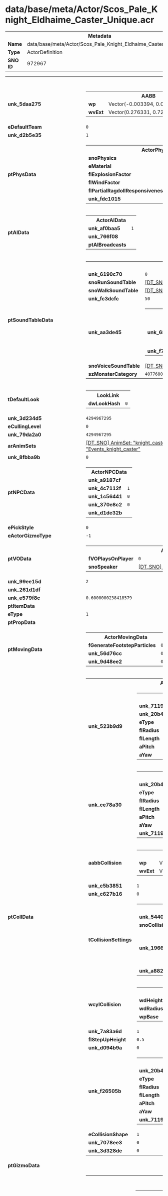 <h1>data/base/meta/Actor/Scos_Pale_Knight_Eldhaime_Caster_Unique.acr</h1><table><tr><th colspan="100%">Metadata</th></tr><tr><td><b>Name</b></td><td>data/base/meta/Actor/Scos_Pale_Knight_Eldhaime_Caster_Unique.acr</td></tr><tr><td><b>Type</b></td><td>ActorDefinition</td></tr><tr><td><b>SNO ID</b></td><td>972967</td></tr></table>

<table><tr><th colspan="100%">Fields</th></tr><tr><td><b>unk_5daa275</b></td><td><table><tr><th colspan="100%">AABB</th></tr><tr><td><b>wp</b></td><td>Vector(-0.003394, 0.000000, 0.966159)</td></tr><tr><td><b>wvExt</b></td><td>Vector(0.276331, 0.723231, 0.976597)</td></tr></table>

</td></tr><tr><td><b>eDefaultTeam</b></td><td><code>0</code></td></tr><tr><td><b>unk_d2b5e35</b></td><td><code>1</code></td></tr><tr><td><b>ptPhysData</b></td><td><table><tr><th colspan="100%">ActorPhysicsData</th></tr><tr><td><b>snoPhysics</b></td><td><a href="..\Physics\Ragdoll.phy">[DT_SNO] Physics: "Ragdoll"</a></td></tr><tr><td><b>eMaterial</b></td><td><code>0</code></td></tr><tr><td><b>flExplosionFactor</b></td><td><code>1</code></td></tr><tr><td><b>flWindFactor</b></td><td><code>1</code></td></tr><tr><td><b>flPartialRagdollResponsiveness</b></td><td><code>0.5</code></td></tr><tr><td><b>unk_fdc1015</b></td><td><code>0</code></td></tr></table>


</td></tr><tr><td><b>ptAIData</b></td><td><table><tr><th colspan="100%">ActorAIData</th></tr><tr><td><b>unk_af0baa5</b></td><td><code>1</code></td></tr><tr><td><b>unk_766f08</b></td><td></td></tr><tr><td><b>ptAIBroadcasts</b></td><td></td></tr></table>


</td></tr><tr><td><b>ptSoundTableData</b></td><td><table><tr><th colspan="100%">ActorSoundTableData</th></tr><tr><td><b>unk_6190c70</b></td><td><code>0</code></td></tr><tr><td><b>snoRunSoundTable</b></td><td><a href="..\SoundTable\FOOT_MON_Knight_Caster.sdt">[DT_SNO] SoundTable: "FOOT_MON_Knight_Caster"</a></td></tr><tr><td><b>snoWalkSoundTable</b></td><td><a href="..\SoundTable\FOOT_MON_Knight_Caster_Walk.sdt">[DT_SNO] SoundTable: "FOOT_MON_Knight_Caster_Walk"</a></td></tr><tr><td><b>unk_fc3dcfc</b></td><td><code>50</code></td></tr><tr><td><b>unk_aa3de45</b></td><td><table><tr><th colspan="100%">Type_5460701</th></tr><tr><td><b>unk_68dec9e</b></td><td><table><tr><th colspan="100%">Type_7bd3842a</th></tr><tr><td><b>szTag</b></td><td><code>4077680</code></td></tr></table>

</td></tr><tr><td><b>unk_f77a839</b></td><td><a href="..\SoundTable\FOLY_Mon_Knight_Caster.sdt">[DT_SNO] SoundTable: "FOLY_Mon_Knight_Caster"</a>
</td></tr></table>


</td></tr><tr><td><b>snoVoiceSoundTable</b></td><td><a href="..\SoundTable\VOX_Mon_Knight_Caster_Female.sdt">[DT_SNO] SoundTable: "VOX_Mon_Knight_Caster_Female"</a></td></tr><tr><td><b>szMonsterCategory</b></td><td><code>4077680</code></td></tr></table>


</td></tr><tr><td><b>tDefaultLook</b></td><td><table><tr><th colspan="100%">LookLink</th></tr><tr><td><b>dwLookHash</b></td><td><code>0</code></td></tr></table>

</td></tr><tr><td><b>unk_3d234d5</b></td><td><code>4294967295</code></td></tr><tr><td><b>eCullingLevel</b></td><td><code>0</code></td></tr><tr><td><b>unk_79da2a0</b></td><td><code>4294967295</code></td></tr><tr><td><b>arAnimSets</b></td><td><a href="..\AnimSet\knight_caster.ans">[DT_SNO] AnimSet: "knight_caster"</a>
<a href="..\AnimSet\knight_caster_death.ans">[DT_SNO] AnimSet: "knight_caster_death"</a>
<a href="..\AnimSet\Events_knight_caster.ans">[DT_SNO] AnimSet: "Events_knight_caster"</a>
</td></tr><tr><td><b>unk_8fbba9b</b></td><td><code>0</code></td></tr><tr><td><b>ptNPCData</b></td><td><table><tr><th colspan="100%">ActorNPCData</th></tr><tr><td><b>unk_a9187cf</b></td><td></td></tr><tr><td><b>unk_4c7112f</b></td><td><code>1</code></td></tr><tr><td><b>unk_1c56441</b></td><td><code>0</code></td></tr><tr><td><b>unk_370e8c2</b></td><td><code>0</code></td></tr><tr><td><b>unk_d1de32b</b></td><td></td></tr></table>


</td></tr><tr><td><b>ePickStyle</b></td><td><code>0</code></td></tr><tr><td><b>eActorGizmoType</b></td><td><code>-1</code></td></tr><tr><td><b>ptVOData</b></td><td><table><tr><th colspan="100%">ActorVOData</th></tr><tr><td><b>fVOPlaysOnPlayer</b></td><td><code>0</code></td></tr><tr><td><b>snoSpeaker</b></td><td><a href="..\Speaker\QST_Scos_PKnight_Commander.spk">[DT_SNO] Speaker: "QST_Scos_PKnight_Commander"</a></td></tr></table>


</td></tr><tr><td><b>unk_99ee15d</b></td><td><code>2</code></td></tr><tr><td><b>unk_261d1df</b></td><td></td></tr><tr><td><b>unk_e579f8c</b></td><td><code>0.6000000238418579</code></td></tr><tr><td><b>ptItemData</b></td><td></td></tr><tr><td><b>eType</b></td><td><code>1</code></td></tr><tr><td><b>ptPropData</b></td><td></td></tr><tr><td><b>ptMovingData</b></td><td><table><tr><th colspan="100%">ActorMovingData</th></tr><tr><td><b>fGenerateFootstepParticles</b></td><td><code>0</code></td></tr><tr><td><b>unk_56d76cc</b></td><td><code>0</code></td></tr><tr><td><b>unk_9d48ee2</b></td><td><code>0</code></td></tr></table>


</td></tr><tr><td><b>ptCollData</b></td><td><table><tr><th colspan="100%">ActorCollisionData</th></tr><tr><td><b>unk_523b9d9</b></td><td><table><tr><th colspan="100%">Type_17bd50db</th></tr><tr><td><b>unk_711980c</b></td><td>Vector(0.300000, 0.000000, 0.000000)</td></tr><tr><td><b>unk_20b45d7</b></td><td><code>4294967295</code></td></tr><tr><td><b>eType</b></td><td><code>1</code></td></tr><tr><td><b>flRadius</b></td><td><code>0.4000000059604645</code></td></tr><tr><td><b>flLength</b></td><td><code>1</code></td></tr><tr><td><b>aPitch</b></td><td><code>-1.5707963705062866</code></td></tr><tr><td><b>aYaw</b></td><td><code>0</code></td></tr></table>


</td></tr><tr><td><b>unk_ce78a30</b></td><td><table><tr><th colspan="100%">Type_17bd50db</th></tr><tr><td><b>unk_20b45d7</b></td><td><code>4294967295</code></td></tr><tr><td><b>eType</b></td><td><code>0</code></td></tr><tr><td><b>flRadius</b></td><td><code>0.009999999776482582</code></td></tr><tr><td><b>flLength</b></td><td><code>0</code></td></tr><tr><td><b>aPitch</b></td><td><code>0</code></td></tr><tr><td><b>aYaw</b></td><td><code>0</code></td></tr><tr><td><b>unk_711980c</b></td><td>Vector(0.000000, 0.000000, 0.000000)</td></tr></table>

</td></tr><tr><td><b>aabbCollision</b></td><td><table><tr><th colspan="100%">AABB</th></tr><tr><td><b>wp</b></td><td>Vector(0.000000, 0.000000, 0.000000)</td></tr><tr><td><b>wvExt</b></td><td>Vector(0.000000, 0.000000, 0.000000)</td></tr></table>

</td></tr><tr><td><b>unk_c5b3851</b></td><td><code>1</code></td></tr><tr><td><b>unk_c627b16</b></td><td><code>0</code></td></tr><tr><td><b>tCollisionSettings</b></td><td><table><tr><th colspan="100%">CollisionSettings</th></tr><tr><td><b>unk_54403ff</b></td><td><code>0</code></td></tr><tr><td><b>snoCollision</b></td><td><a href="..\CollisionSettings\NPC_Static.col">[DT_SNO] CollisionSettings: "NPC_Static"</a></td></tr><tr><td><b>unk_1966de6</b></td><td><table><tr><th colspan="100%">ActorCollisionFlags</th></tr><tr><td><b>uDynamicFlagsNoOverlap</b></td><td><code>8763</code></td></tr><tr><td><b>uDynamicMyFlags</b></td><td><code>1</code></td></tr></table>

</td></tr><tr><td><b>unk_a882afd</b></td><td><code>0</code></td></tr></table>

</td></tr><tr><td><b>wcylCollision</b></td><td><table><tr><th colspan="100%">AxialCylinder</th></tr><tr><td><b>wdHeight</b></td><td><code>1.7000000476837158</code></td></tr><tr><td><b>wdRadius</b></td><td><code>0.5</code></td></tr><tr><td><b>wpBase</b></td><td>Vector(0.000000, 0.000000, 0.000000)</td></tr></table>

</td></tr><tr><td><b>unk_7a83a6d</b></td><td><code>1</code></td></tr><tr><td><b>flStepUpHeight</b></td><td><code>0.5</code></td></tr><tr><td><b>unk_d094b9a</b></td><td><code>0</code></td></tr><tr><td><b>unk_f26505b</b></td><td><table><tr><th colspan="100%">Type_17bd50db</th></tr><tr><td><b>unk_20b45d7</b></td><td><code>4294967295</code></td></tr><tr><td><b>eType</b></td><td><code>0</code></td></tr><tr><td><b>flRadius</b></td><td><code>0.10000000149011612</code></td></tr><tr><td><b>flLength</b></td><td><code>0</code></td></tr><tr><td><b>aPitch</b></td><td><code>0</code></td></tr><tr><td><b>aYaw</b></td><td><code>0</code></td></tr><tr><td><b>unk_711980c</b></td><td>Vector(0.000000, 0.000000, 0.000000)</td></tr></table>

</td></tr><tr><td><b>eCollisionShape</b></td><td><code>1</code></td></tr><tr><td><b>unk_7078ee3</b></td><td><code>0</code></td></tr><tr><td><b>unk_3d328de</b></td><td><code>0</code></td></tr></table>


</td></tr><tr><td><b>ptGizmoData</b></td><td></td></tr><tr><td><b>tAnimTreeOverride</b></td><td><table><tr><th colspan="100%">AnimTreeOverride</th></tr><tr><td><b>ptNodeOverrides</b></td><td><table><tr><th colspan="100%">Type_41efa85c</th></tr><tr><td><b>unk_1803198</b></td><td><table><tr><th colspan="100%">Type_7dbfe3b</th></tr><tr><td><b>dwPad</b></td><td><code>0</code></td></tr><tr><td><b>nSyncGroupIndex</b></td><td><code>0</code></td></tr><tr><td><b>dwID</b></td><td><code>70</code></td></tr><tr><td><b>eAnimLayer</b></td><td><code>-1</code></td></tr><tr><td><b>unk_4241c63</b></td><td><code>21</code></td></tr><tr><td><b>unk_dd1cd6f</b></td><td><code>0</code></td></tr><tr><td><b>dwType</b></td><td><code>131857979</code></td></tr><tr><td><b>eNodeType</b></td><td><code>7</code></td></tr><tr><td><b>unk_5733828</b></td><td><table><tr><th colspan="100%">Type_61c5dd90</th></tr><tr><td><b>unk_af8195b</b></td><td><code>8</code></td></tr><tr><td><b>unk_af8195c</b></td><td><code>10</code></td></tr><tr><td><b>unk_af8195d</b></td><td><code>11</code></td></tr><tr><td><b>tTriangle</b></td><td><table><tr><th colspan="100%">Triangle2D</th></tr><tr><td><b>wp0</b></td><td>Vector(3.000000, 90.000000)</td></tr><tr><td><b>wp1</b></td><td>Vector(7.000000, 0.000000)</td></tr><tr><td><b>wp2</b></td><td>Vector(7.000000, 90.000000)</td></tr></table>

</td></tr></table>


<table><tr><th colspan="100%">Type_61c5dd90</th></tr><tr><td><b>unk_af8195c</b></td><td><code>9</code></td></tr><tr><td><b>unk_af8195d</b></td><td><code>10</code></td></tr><tr><td><b>tTriangle</b></td><td><table><tr><th colspan="100%">Triangle2D</th></tr><tr><td><b>wp0</b></td><td>Vector(3.000000, 0.000000)</td></tr><tr><td><b>wp1</b></td><td>Vector(7.000000, -90.000000)</td></tr><tr><td><b>wp2</b></td><td>Vector(7.000000, 0.000000)</td></tr></table>

</td></tr><tr><td><b>unk_af8195b</b></td><td><code>7</code></td></tr></table>


<table><tr><th colspan="100%">Type_61c5dd90</th></tr><tr><td><b>unk_af8195d</b></td><td><code>10</code></td></tr><tr><td><b>tTriangle</b></td><td><table><tr><th colspan="100%">Triangle2D</th></tr><tr><td><b>wp1</b></td><td>Vector(3.000000, 0.000000)</td></tr><tr><td><b>wp2</b></td><td>Vector(7.000000, 0.000000)</td></tr><tr><td><b>wp0</b></td><td>Vector(3.000000, 90.000000)</td></tr></table>

</td></tr><tr><td><b>unk_af8195b</b></td><td><code>8</code></td></tr><tr><td><b>unk_af8195c</b></td><td><code>7</code></td></tr></table>


<table><tr><th colspan="100%">Type_61c5dd90</th></tr><tr><td><b>unk_af8195b</b></td><td><code>7</code></td></tr><tr><td><b>unk_af8195c</b></td><td><code>6</code></td></tr><tr><td><b>unk_af8195d</b></td><td><code>9</code></td></tr><tr><td><b>tTriangle</b></td><td><table><tr><th colspan="100%">Triangle2D</th></tr><tr><td><b>wp0</b></td><td>Vector(3.000000, 0.000000)</td></tr><tr><td><b>wp1</b></td><td>Vector(3.000000, -90.000000)</td></tr><tr><td><b>wp2</b></td><td>Vector(7.000000, -90.000000)</td></tr></table>

</td></tr></table>


<table><tr><th colspan="100%">Type_61c5dd90</th></tr><tr><td><b>unk_af8195b</b></td><td><code>5</code></td></tr><tr><td><b>unk_af8195c</b></td><td><code>7</code></td></tr><tr><td><b>unk_af8195d</b></td><td><code>8</code></td></tr><tr><td><b>tTriangle</b></td><td><table><tr><th colspan="100%">Triangle2D</th></tr><tr><td><b>wp0</b></td><td>Vector(2.000000, 90.000000)</td></tr><tr><td><b>wp1</b></td><td>Vector(3.000000, 0.000000)</td></tr><tr><td><b>wp2</b></td><td>Vector(3.000000, 90.000000)</td></tr></table>

</td></tr></table>


<table><tr><th colspan="100%">Type_61c5dd90</th></tr><tr><td><b>unk_af8195b</b></td><td><code>4</code></td></tr><tr><td><b>unk_af8195c</b></td><td><code>6</code></td></tr><tr><td><b>unk_af8195d</b></td><td><code>7</code></td></tr><tr><td><b>tTriangle</b></td><td><table><tr><th colspan="100%">Triangle2D</th></tr><tr><td><b>wp0</b></td><td>Vector(2.000000, 0.000000)</td></tr><tr><td><b>wp1</b></td><td>Vector(3.000000, -90.000000)</td></tr><tr><td><b>wp2</b></td><td>Vector(3.000000, 0.000000)</td></tr></table>

</td></tr></table>


<table><tr><th colspan="100%">Type_61c5dd90</th></tr><tr><td><b>tTriangle</b></td><td><table><tr><th colspan="100%">Triangle2D</th></tr><tr><td><b>wp0</b></td><td>Vector(2.000000, 90.000000)</td></tr><tr><td><b>wp1</b></td><td>Vector(2.000000, 0.000000)</td></tr><tr><td><b>wp2</b></td><td>Vector(3.000000, 0.000000)</td></tr></table>

</td></tr><tr><td><b>unk_af8195b</b></td><td><code>5</code></td></tr><tr><td><b>unk_af8195c</b></td><td><code>4</code></td></tr><tr><td><b>unk_af8195d</b></td><td><code>7</code></td></tr></table>


<table><tr><th colspan="100%">Type_61c5dd90</th></tr><tr><td><b>tTriangle</b></td><td><table><tr><th colspan="100%">Triangle2D</th></tr><tr><td><b>wp2</b></td><td>Vector(3.000000, -90.000000)</td></tr><tr><td><b>wp0</b></td><td>Vector(2.000000, 0.000000)</td></tr><tr><td><b>wp1</b></td><td>Vector(2.000000, -90.000000)</td></tr></table>

</td></tr><tr><td><b>unk_af8195b</b></td><td><code>4</code></td></tr><tr><td><b>unk_af8195c</b></td><td><code>3</code></td></tr><tr><td><b>unk_af8195d</b></td><td><code>6</code></td></tr></table>


<table><tr><th colspan="100%">Type_61c5dd90</th></tr><tr><td><b>tTriangle</b></td><td><table><tr><th colspan="100%">Triangle2D</th></tr><tr><td><b>wp0</b></td><td>Vector(0.000000, 90.000000)</td></tr><tr><td><b>wp1</b></td><td>Vector(2.000000, 0.000000)</td></tr><tr><td><b>wp2</b></td><td>Vector(2.000000, 90.000000)</td></tr></table>

</td></tr><tr><td><b>unk_af8195b</b></td><td><code>2</code></td></tr><tr><td><b>unk_af8195c</b></td><td><code>4</code></td></tr><tr><td><b>unk_af8195d</b></td><td><code>5</code></td></tr></table>


<table><tr><th colspan="100%">Type_61c5dd90</th></tr><tr><td><b>unk_af8195c</b></td><td><code>3</code></td></tr><tr><td><b>unk_af8195d</b></td><td><code>4</code></td></tr><tr><td><b>tTriangle</b></td><td><table><tr><th colspan="100%">Triangle2D</th></tr><tr><td><b>wp0</b></td><td>Vector(0.000000, 0.000000)</td></tr><tr><td><b>wp1</b></td><td>Vector(2.000000, -90.000000)</td></tr><tr><td><b>wp2</b></td><td>Vector(2.000000, 0.000000)</td></tr></table>

</td></tr><tr><td><b>unk_af8195b</b></td><td><code>1</code></td></tr></table>


<table><tr><th colspan="100%">Type_61c5dd90</th></tr><tr><td><b>unk_af8195b</b></td><td><code>2</code></td></tr><tr><td><b>unk_af8195c</b></td><td><code>1</code></td></tr><tr><td><b>unk_af8195d</b></td><td><code>4</code></td></tr><tr><td><b>tTriangle</b></td><td><table><tr><th colspan="100%">Triangle2D</th></tr><tr><td><b>wp0</b></td><td>Vector(0.000000, 90.000000)</td></tr><tr><td><b>wp1</b></td><td>Vector(0.000000, 0.000000)</td></tr><tr><td><b>wp2</b></td><td>Vector(2.000000, 0.000000)</td></tr></table>

</td></tr></table>


<table><tr><th colspan="100%">Type_61c5dd90</th></tr><tr><td><b>unk_af8195c</b></td><td><code>0</code></td></tr><tr><td><b>unk_af8195d</b></td><td><code>3</code></td></tr><tr><td><b>tTriangle</b></td><td><table><tr><th colspan="100%">Triangle2D</th></tr><tr><td><b>wp2</b></td><td>Vector(2.000000, -90.000000)</td></tr><tr><td><b>wp0</b></td><td>Vector(0.000000, 0.000000)</td></tr><tr><td><b>wp1</b></td><td>Vector(0.000000, -90.000000)</td></tr></table>

</td></tr><tr><td><b>unk_af8195b</b></td><td><code>1</code></td></tr></table>


</td></tr><tr><td><b>unk_51e2dd</b></td><td>Vector(0.000000, -90.000000)</td></tr><tr><td><b>unk_e857c51</b></td><td><table><tr><th colspan="100%">BlendSettings</th></tr><tr><td><b>flBlendTime</b></td><td><code>0.30000001192092896</code></td></tr><tr><td><b>eBlendCurve</b></td><td><code>0</code></td></tr></table>

</td></tr><tr><td><b>ptChildren</b></td><td><table><tr><th colspan="100%">Type_b8e06bbf</th></tr><tr><td><b>tBlendCase</b></td><td><table><tr><th colspan="100%">AnimTreeBlendCase</th></tr><tr><td><b>flFloatLiteral</b></td><td><code>0</code></td></tr><tr><td><b>eParam</b></td><td><code>36</code></td></tr><tr><td><b>unk_7ca6aa6</b></td><td><code>0</code></td></tr></table>

</td></tr><tr><td><b>unk_23a523d</b></td><td><table><tr><th colspan="100%">AnimTreeBlendCase</th></tr><tr><td><b>eParam</b></td><td><code>36</code></td></tr><tr><td><b>unk_7ca6aa6</b></td><td><code>0</code></td></tr><tr><td><b>flFloatLiteral</b></td><td><code>-90</code></td></tr></table>

</td></tr><tr><td><b>tCondition</b></td><td><table><tr><th colspan="100%">ConditionWrapper</th></tr><tr><td><b>ptInlineCondition</b></td><td></td></tr></table>

</td></tr><tr><td><b>dwChildIndex</b></td><td><code>0</code></td></tr></table>


<table><tr><th colspan="100%">Type_b8e06bbf</th></tr><tr><td><b>tBlendCase</b></td><td><table><tr><th colspan="100%">AnimTreeBlendCase</th></tr><tr><td><b>eParam</b></td><td><code>36</code></td></tr><tr><td><b>unk_7ca6aa6</b></td><td><code>0</code></td></tr><tr><td><b>flFloatLiteral</b></td><td><code>0</code></td></tr></table>

</td></tr><tr><td><b>unk_23a523d</b></td><td><table><tr><th colspan="100%">AnimTreeBlendCase</th></tr><tr><td><b>eParam</b></td><td><code>36</code></td></tr><tr><td><b>unk_7ca6aa6</b></td><td><code>0</code></td></tr><tr><td><b>flFloatLiteral</b></td><td><code>0</code></td></tr></table>

</td></tr><tr><td><b>tCondition</b></td><td><table><tr><th colspan="100%">ConditionWrapper</th></tr><tr><td><b>ptInlineCondition</b></td><td></td></tr></table>

</td></tr><tr><td><b>dwChildIndex</b></td><td><code>0</code></td></tr></table>


<table><tr><th colspan="100%">Type_b8e06bbf</th></tr><tr><td><b>tBlendCase</b></td><td><table><tr><th colspan="100%">AnimTreeBlendCase</th></tr><tr><td><b>eParam</b></td><td><code>36</code></td></tr><tr><td><b>unk_7ca6aa6</b></td><td><code>0</code></td></tr><tr><td><b>flFloatLiteral</b></td><td><code>0</code></td></tr></table>

</td></tr><tr><td><b>unk_23a523d</b></td><td><table><tr><th colspan="100%">AnimTreeBlendCase</th></tr><tr><td><b>eParam</b></td><td><code>36</code></td></tr><tr><td><b>unk_7ca6aa6</b></td><td><code>0</code></td></tr><tr><td><b>flFloatLiteral</b></td><td><code>90</code></td></tr></table>

</td></tr><tr><td><b>tCondition</b></td><td><table><tr><th colspan="100%">ConditionWrapper</th></tr><tr><td><b>ptInlineCondition</b></td><td></td></tr></table>

</td></tr><tr><td><b>dwChildIndex</b></td><td><code>0</code></td></tr></table>


<table><tr><th colspan="100%">Type_b8e06bbf</th></tr><tr><td><b>tCondition</b></td><td><table><tr><th colspan="100%">ConditionWrapper</th></tr><tr><td><b>ptInlineCondition</b></td><td></td></tr></table>

</td></tr><tr><td><b>dwChildIndex</b></td><td><code>0</code></td></tr><tr><td><b>tBlendCase</b></td><td><table><tr><th colspan="100%">AnimTreeBlendCase</th></tr><tr><td><b>eParam</b></td><td><code>36</code></td></tr><tr><td><b>unk_7ca6aa6</b></td><td><code>0</code></td></tr><tr><td><b>flFloatLiteral</b></td><td><code>2</code></td></tr></table>

</td></tr><tr><td><b>unk_23a523d</b></td><td><table><tr><th colspan="100%">AnimTreeBlendCase</th></tr><tr><td><b>flFloatLiteral</b></td><td><code>-90</code></td></tr><tr><td><b>eParam</b></td><td><code>36</code></td></tr><tr><td><b>unk_7ca6aa6</b></td><td><code>0</code></td></tr></table>

</td></tr></table>


<table><tr><th colspan="100%">Type_b8e06bbf</th></tr><tr><td><b>tCondition</b></td><td><table><tr><th colspan="100%">ConditionWrapper</th></tr><tr><td><b>ptInlineCondition</b></td><td></td></tr></table>

</td></tr><tr><td><b>dwChildIndex</b></td><td><code>0</code></td></tr><tr><td><b>tBlendCase</b></td><td><table><tr><th colspan="100%">AnimTreeBlendCase</th></tr><tr><td><b>unk_7ca6aa6</b></td><td><code>0</code></td></tr><tr><td><b>flFloatLiteral</b></td><td><code>2</code></td></tr><tr><td><b>eParam</b></td><td><code>36</code></td></tr></table>

</td></tr><tr><td><b>unk_23a523d</b></td><td><table><tr><th colspan="100%">AnimTreeBlendCase</th></tr><tr><td><b>eParam</b></td><td><code>36</code></td></tr><tr><td><b>unk_7ca6aa6</b></td><td><code>0</code></td></tr><tr><td><b>flFloatLiteral</b></td><td><code>0</code></td></tr></table>

</td></tr></table>


<table><tr><th colspan="100%">Type_b8e06bbf</th></tr><tr><td><b>tCondition</b></td><td><table><tr><th colspan="100%">ConditionWrapper</th></tr><tr><td><b>ptInlineCondition</b></td><td></td></tr></table>

</td></tr><tr><td><b>dwChildIndex</b></td><td><code>0</code></td></tr><tr><td><b>tBlendCase</b></td><td><table><tr><th colspan="100%">AnimTreeBlendCase</th></tr><tr><td><b>eParam</b></td><td><code>36</code></td></tr><tr><td><b>unk_7ca6aa6</b></td><td><code>0</code></td></tr><tr><td><b>flFloatLiteral</b></td><td><code>2</code></td></tr></table>

</td></tr><tr><td><b>unk_23a523d</b></td><td><table><tr><th colspan="100%">AnimTreeBlendCase</th></tr><tr><td><b>eParam</b></td><td><code>36</code></td></tr><tr><td><b>unk_7ca6aa6</b></td><td><code>0</code></td></tr><tr><td><b>flFloatLiteral</b></td><td><code>90</code></td></tr></table>

</td></tr></table>


<table><tr><th colspan="100%">Type_b8e06bbf</th></tr><tr><td><b>tBlendCase</b></td><td><table><tr><th colspan="100%">AnimTreeBlendCase</th></tr><tr><td><b>eParam</b></td><td><code>36</code></td></tr><tr><td><b>unk_7ca6aa6</b></td><td><code>0</code></td></tr><tr><td><b>flFloatLiteral</b></td><td><code>3</code></td></tr></table>

</td></tr><tr><td><b>unk_23a523d</b></td><td><table><tr><th colspan="100%">AnimTreeBlendCase</th></tr><tr><td><b>flFloatLiteral</b></td><td><code>-90</code></td></tr><tr><td><b>eParam</b></td><td><code>36</code></td></tr><tr><td><b>unk_7ca6aa6</b></td><td><code>0</code></td></tr></table>

</td></tr><tr><td><b>tCondition</b></td><td><table><tr><th colspan="100%">ConditionWrapper</th></tr><tr><td><b>ptInlineCondition</b></td><td></td></tr></table>

</td></tr><tr><td><b>dwChildIndex</b></td><td><code>0</code></td></tr></table>


<table><tr><th colspan="100%">Type_b8e06bbf</th></tr><tr><td><b>tBlendCase</b></td><td><table><tr><th colspan="100%">AnimTreeBlendCase</th></tr><tr><td><b>eParam</b></td><td><code>36</code></td></tr><tr><td><b>unk_7ca6aa6</b></td><td><code>0</code></td></tr><tr><td><b>flFloatLiteral</b></td><td><code>3</code></td></tr></table>

</td></tr><tr><td><b>unk_23a523d</b></td><td><table><tr><th colspan="100%">AnimTreeBlendCase</th></tr><tr><td><b>eParam</b></td><td><code>36</code></td></tr><tr><td><b>unk_7ca6aa6</b></td><td><code>0</code></td></tr><tr><td><b>flFloatLiteral</b></td><td><code>0</code></td></tr></table>

</td></tr><tr><td><b>tCondition</b></td><td><table><tr><th colspan="100%">ConditionWrapper</th></tr><tr><td><b>ptInlineCondition</b></td><td></td></tr></table>

</td></tr><tr><td><b>dwChildIndex</b></td><td><code>0</code></td></tr></table>


<table><tr><th colspan="100%">Type_b8e06bbf</th></tr><tr><td><b>unk_23a523d</b></td><td><table><tr><th colspan="100%">AnimTreeBlendCase</th></tr><tr><td><b>unk_7ca6aa6</b></td><td><code>0</code></td></tr><tr><td><b>flFloatLiteral</b></td><td><code>90</code></td></tr><tr><td><b>eParam</b></td><td><code>36</code></td></tr></table>

</td></tr><tr><td><b>tCondition</b></td><td><table><tr><th colspan="100%">ConditionWrapper</th></tr><tr><td><b>ptInlineCondition</b></td><td></td></tr></table>

</td></tr><tr><td><b>dwChildIndex</b></td><td><code>0</code></td></tr><tr><td><b>tBlendCase</b></td><td><table><tr><th colspan="100%">AnimTreeBlendCase</th></tr><tr><td><b>eParam</b></td><td><code>36</code></td></tr><tr><td><b>unk_7ca6aa6</b></td><td><code>0</code></td></tr><tr><td><b>flFloatLiteral</b></td><td><code>3</code></td></tr></table>

</td></tr></table>


<table><tr><th colspan="100%">Type_b8e06bbf</th></tr><tr><td><b>dwChildIndex</b></td><td><code>0</code></td></tr><tr><td><b>tBlendCase</b></td><td><table><tr><th colspan="100%">AnimTreeBlendCase</th></tr><tr><td><b>eParam</b></td><td><code>36</code></td></tr><tr><td><b>unk_7ca6aa6</b></td><td><code>0</code></td></tr><tr><td><b>flFloatLiteral</b></td><td><code>7</code></td></tr></table>

</td></tr><tr><td><b>unk_23a523d</b></td><td><table><tr><th colspan="100%">AnimTreeBlendCase</th></tr><tr><td><b>eParam</b></td><td><code>36</code></td></tr><tr><td><b>unk_7ca6aa6</b></td><td><code>0</code></td></tr><tr><td><b>flFloatLiteral</b></td><td><code>-90</code></td></tr></table>

</td></tr><tr><td><b>tCondition</b></td><td><table><tr><th colspan="100%">ConditionWrapper</th></tr><tr><td><b>ptInlineCondition</b></td><td></td></tr></table>

</td></tr></table>


<table><tr><th colspan="100%">Type_b8e06bbf</th></tr><tr><td><b>tBlendCase</b></td><td><table><tr><th colspan="100%">AnimTreeBlendCase</th></tr><tr><td><b>eParam</b></td><td><code>36</code></td></tr><tr><td><b>unk_7ca6aa6</b></td><td><code>0</code></td></tr><tr><td><b>flFloatLiteral</b></td><td><code>7</code></td></tr></table>

</td></tr><tr><td><b>unk_23a523d</b></td><td><table><tr><th colspan="100%">AnimTreeBlendCase</th></tr><tr><td><b>eParam</b></td><td><code>36</code></td></tr><tr><td><b>unk_7ca6aa6</b></td><td><code>0</code></td></tr><tr><td><b>flFloatLiteral</b></td><td><code>0</code></td></tr></table>

</td></tr><tr><td><b>tCondition</b></td><td><table><tr><th colspan="100%">ConditionWrapper</th></tr><tr><td><b>ptInlineCondition</b></td><td></td></tr></table>

</td></tr><tr><td><b>dwChildIndex</b></td><td><code>0</code></td></tr></table>


<table><tr><th colspan="100%">Type_b8e06bbf</th></tr><tr><td><b>tBlendCase</b></td><td><table><tr><th colspan="100%">AnimTreeBlendCase</th></tr><tr><td><b>eParam</b></td><td><code>36</code></td></tr><tr><td><b>unk_7ca6aa6</b></td><td><code>0</code></td></tr><tr><td><b>flFloatLiteral</b></td><td><code>7</code></td></tr></table>

</td></tr><tr><td><b>unk_23a523d</b></td><td><table><tr><th colspan="100%">AnimTreeBlendCase</th></tr><tr><td><b>unk_7ca6aa6</b></td><td><code>0</code></td></tr><tr><td><b>flFloatLiteral</b></td><td><code>90</code></td></tr><tr><td><b>eParam</b></td><td><code>36</code></td></tr></table>

</td></tr><tr><td><b>tCondition</b></td><td><table><tr><th colspan="100%">ConditionWrapper</th></tr><tr><td><b>ptInlineCondition</b></td><td></td></tr></table>

</td></tr><tr><td><b>dwChildIndex</b></td><td><code>0</code></td></tr></table>


</td></tr><tr><td><b>eBlendParam</b></td><td><code>0</code></td></tr><tr><td><b>unk_fd3931f</b></td><td>Vector(7.000000, 90.000000)</td></tr><tr><td><b>unk_9a6f370</b></td><td><table><tr><th colspan="100%">BlendSettings</th></tr><tr><td><b>flBlendTime</b></td><td><code>0.20000000298023224</code></td></tr><tr><td><b>eBlendCurve</b></td><td><code>0</code></td></tr></table>

</td></tr><tr><td><b>unk_d6d7e1b</b></td><td><code>70</code></td></tr></table>

</td></tr></table>


<table><tr><th colspan="100%">Type_41efa85c</th></tr><tr><td><b>unk_1803198</b></td><td><table><tr><th colspan="100%">Type_7dbfe3b</th></tr><tr><td><b>unk_fd3931f</b></td><td>Vector(0.000000, 0.000000)</td></tr><tr><td><b>dwID</b></td><td><code>198</code></td></tr><tr><td><b>eNodeType</b></td><td><code>0</code></td></tr><tr><td><b>ptChildren</b></td><td><table><tr><th colspan="100%">Type_b8e06bbf</th></tr><tr><td><b>tBlendCase</b></td><td><table><tr><th colspan="100%">AnimTreeBlendCase</th></tr><tr><td><b>eParam</b></td><td><code>36</code></td></tr><tr><td><b>unk_7ca6aa6</b></td><td><code>0</code></td></tr><tr><td><b>flFloatLiteral</b></td><td><code>0</code></td></tr></table>

</td></tr><tr><td><b>unk_23a523d</b></td><td><table><tr><th colspan="100%">AnimTreeBlendCase</th></tr><tr><td><b>eParam</b></td><td><code>36</code></td></tr><tr><td><b>unk_7ca6aa6</b></td><td><code>0</code></td></tr><tr><td><b>flFloatLiteral</b></td><td><code>0</code></td></tr></table>

</td></tr><tr><td><b>tCondition</b></td><td><table><tr><th colspan="100%">ConditionWrapper</th></tr><tr><td><b>ptInlineCondition</b></td><td></td></tr></table>

</td></tr><tr><td><b>dwChildIndex</b></td><td><code>0</code></td></tr></table>


<table><tr><th colspan="100%">Type_b8e06bbf</th></tr><tr><td><b>dwChildIndex</b></td><td><code>0</code></td></tr><tr><td><b>tBlendCase</b></td><td><table><tr><th colspan="100%">AnimTreeBlendCase</th></tr><tr><td><b>eParam</b></td><td><code>36</code></td></tr><tr><td><b>unk_7ca6aa6</b></td><td><code>0</code></td></tr><tr><td><b>flFloatLiteral</b></td><td><code>2</code></td></tr></table>

</td></tr><tr><td><b>unk_23a523d</b></td><td><table><tr><th colspan="100%">AnimTreeBlendCase</th></tr><tr><td><b>eParam</b></td><td><code>36</code></td></tr><tr><td><b>unk_7ca6aa6</b></td><td><code>0</code></td></tr><tr><td><b>flFloatLiteral</b></td><td><code>0</code></td></tr></table>

</td></tr><tr><td><b>tCondition</b></td><td><table><tr><th colspan="100%">ConditionWrapper</th></tr><tr><td><b>ptInlineCondition</b></td><td></td></tr></table>

</td></tr></table>


<table><tr><th colspan="100%">Type_b8e06bbf</th></tr><tr><td><b>tBlendCase</b></td><td><table><tr><th colspan="100%">AnimTreeBlendCase</th></tr><tr><td><b>eParam</b></td><td><code>36</code></td></tr><tr><td><b>unk_7ca6aa6</b></td><td><code>0</code></td></tr><tr><td><b>flFloatLiteral</b></td><td><code>3</code></td></tr></table>

</td></tr><tr><td><b>unk_23a523d</b></td><td><table><tr><th colspan="100%">AnimTreeBlendCase</th></tr><tr><td><b>unk_7ca6aa6</b></td><td><code>0</code></td></tr><tr><td><b>flFloatLiteral</b></td><td><code>0</code></td></tr><tr><td><b>eParam</b></td><td><code>36</code></td></tr></table>

</td></tr><tr><td><b>tCondition</b></td><td><table><tr><th colspan="100%">ConditionWrapper</th></tr><tr><td><b>ptInlineCondition</b></td><td></td></tr></table>

</td></tr><tr><td><b>dwChildIndex</b></td><td><code>0</code></td></tr></table>


<table><tr><th colspan="100%">Type_b8e06bbf</th></tr><tr><td><b>tBlendCase</b></td><td><table><tr><th colspan="100%">AnimTreeBlendCase</th></tr><tr><td><b>eParam</b></td><td><code>36</code></td></tr><tr><td><b>unk_7ca6aa6</b></td><td><code>0</code></td></tr><tr><td><b>flFloatLiteral</b></td><td><code>7</code></td></tr></table>

</td></tr><tr><td><b>unk_23a523d</b></td><td><table><tr><th colspan="100%">AnimTreeBlendCase</th></tr><tr><td><b>eParam</b></td><td><code>36</code></td></tr><tr><td><b>unk_7ca6aa6</b></td><td><code>0</code></td></tr><tr><td><b>flFloatLiteral</b></td><td><code>0</code></td></tr></table>

</td></tr><tr><td><b>tCondition</b></td><td><table><tr><th colspan="100%">ConditionWrapper</th></tr><tr><td><b>ptInlineCondition</b></td><td></td></tr></table>

</td></tr><tr><td><b>dwChildIndex</b></td><td><code>0</code></td></tr></table>


</td></tr><tr><td><b>eBlendParam</b></td><td><code>1</code></td></tr><tr><td><b>unk_5733828</b></td><td></td></tr><tr><td><b>unk_9a6f370</b></td><td><table><tr><th colspan="100%">BlendSettings</th></tr><tr><td><b>eBlendCurve</b></td><td><code>0</code></td></tr><tr><td><b>flBlendTime</b></td><td><code>0.30000001192092896</code></td></tr></table>

</td></tr><tr><td><b>unk_d6d7e1b</b></td><td><code>198</code></td></tr><tr><td><b>dwPad</b></td><td><code>0</code></td></tr><tr><td><b>unk_4241c63</b></td><td><code>36</code></td></tr><tr><td><b>unk_e857c51</b></td><td><table><tr><th colspan="100%">BlendSettings</th></tr><tr><td><b>flBlendTime</b></td><td><code>0.30000001192092896</code></td></tr><tr><td><b>eBlendCurve</b></td><td><code>0</code></td></tr></table>

</td></tr><tr><td><b>nSyncGroupIndex</b></td><td><code>-1</code></td></tr><tr><td><b>eAnimLayer</b></td><td><code>-1</code></td></tr><tr><td><b>unk_51e2dd</b></td><td>Vector(0.000000, 0.000000)</td></tr><tr><td><b>unk_dd1cd6f</b></td><td><code>0</code></td></tr><tr><td><b>dwType</b></td><td><code>131857979</code></td></tr></table>

</td></tr></table>


<table><tr><th colspan="100%">Type_41efa85c</th></tr><tr><td><b>unk_1803198</b></td><td><table><tr><th colspan="100%">Type_7dbfe3b</th></tr><tr><td><b>unk_e857c51</b></td><td><table><tr><th colspan="100%">BlendSettings</th></tr><tr><td><b>flBlendTime</b></td><td><code>0.30000001192092896</code></td></tr><tr><td><b>eBlendCurve</b></td><td><code>0</code></td></tr></table>

</td></tr><tr><td><b>unk_d6d7e1b</b></td><td><code>0</code></td></tr><tr><td><b>unk_5733828</b></td><td></td></tr><tr><td><b>unk_51e2dd</b></td><td>Vector(0.000000, 0.000000)</td></tr><tr><td><b>unk_fd3931f</b></td><td>Vector(0.000000, 0.000000)</td></tr><tr><td><b>ptChildren</b></td><td><table><tr><th colspan="100%">Type_b8e06bbf</th></tr><tr><td><b>unk_23a523d</b></td><td><table><tr><th colspan="100%">AnimTreeBlendCase</th></tr><tr><td><b>flFloatLiteral</b></td><td><code>0</code></td></tr><tr><td><b>eParam</b></td><td><code>36</code></td></tr><tr><td><b>unk_7ca6aa6</b></td><td><code>0</code></td></tr></table>

</td></tr><tr><td><b>tCondition</b></td><td><table><tr><th colspan="100%">ConditionWrapper</th></tr><tr><td><b>ptInlineCondition</b></td><td></td></tr></table>

</td></tr><tr><td><b>dwChildIndex</b></td><td><code>2147483650</code></td></tr><tr><td><b>tBlendCase</b></td><td><table><tr><th colspan="100%">AnimTreeBlendCase</th></tr><tr><td><b>eParam</b></td><td><code>36</code></td></tr><tr><td><b>unk_7ca6aa6</b></td><td><code>1</code></td></tr><tr><td><b>flFloatLiteral</b></td><td><code>0</code></td></tr></table>

</td></tr></table>


<table><tr><th colspan="100%">Type_b8e06bbf</th></tr><tr><td><b>tBlendCase</b></td><td><table><tr><th colspan="100%">AnimTreeBlendCase</th></tr><tr><td><b>flFloatLiteral</b></td><td><code>0</code></td></tr><tr><td><b>eParam</b></td><td><code>36</code></td></tr><tr><td><b>unk_7ca6aa6</b></td><td><code>0</code></td></tr></table>

</td></tr><tr><td><b>unk_23a523d</b></td><td><table><tr><th colspan="100%">AnimTreeBlendCase</th></tr><tr><td><b>eParam</b></td><td><code>36</code></td></tr><tr><td><b>unk_7ca6aa6</b></td><td><code>0</code></td></tr><tr><td><b>flFloatLiteral</b></td><td><code>0</code></td></tr></table>

</td></tr><tr><td><b>tCondition</b></td><td><table><tr><th colspan="100%">ConditionWrapper</th></tr><tr><td><b>ptInlineCondition</b></td><td></td></tr></table>

</td></tr><tr><td><b>dwChildIndex</b></td><td><code>0</code></td></tr></table>


</td></tr><tr><td><b>eBlendParam</b></td><td><code>5</code></td></tr><tr><td><b>unk_dd1cd6f</b></td><td><code>0</code></td></tr><tr><td><b>dwPad</b></td><td><code>0</code></td></tr><tr><td><b>eAnimLayer</b></td><td><code>-1</code></td></tr><tr><td><b>eNodeType</b></td><td><code>2</code></td></tr><tr><td><b>unk_4241c63</b></td><td><code>36</code></td></tr><tr><td><b>unk_9a6f370</b></td><td><table><tr><th colspan="100%">BlendSettings</th></tr><tr><td><b>flBlendTime</b></td><td><code>0.30000001192092896</code></td></tr><tr><td><b>eBlendCurve</b></td><td><code>0</code></td></tr></table>

</td></tr><tr><td><b>nSyncGroupIndex</b></td><td><code>-1</code></td></tr><tr><td><b>dwType</b></td><td><code>131857979</code></td></tr><tr><td><b>dwID</b></td><td><code>0</code></td></tr></table>

</td></tr></table>


</td></tr></table>

</td></tr><tr><td><b>flAttachmentScaleFactor</b></td><td><code>1</code></td></tr><tr><td><b>unk_3598432</b></td><td><code>2</code></td></tr><tr><td><b>unk_9ae2069</b></td><td><table><tr><th colspan="100%">Fields</th></tr><tr><td><b>rangeValue1</b></td><td><code>0.8999999761581421</code></td></tr><tr><td><b>rangeValue2</b></td><td><code>0</code></td></tr></table>

</td></tr><tr><td><b>aabbBounds</b></td><td><table><tr><th colspan="100%">AABB</th></tr><tr><td><b>wp</b></td><td>Vector(0.000000, 0.000000, 0.000000)</td></tr><tr><td><b>wvExt</b></td><td>Vector(0.500000, 0.500000, 0.850000)</td></tr></table>

</td></tr><tr><td><b>wsBounds</b></td><td><table><tr><th colspan="100%">Sphere</th></tr><tr><td><b>wpCenter</b></td><td>Vector(-0.003394, 0.000000, 0.966159)</td></tr><tr><td><b>wdRadius</b></td><td><code>1.6786236763000488</code></td></tr></table>

</td></tr><tr><td><b>ptUIData</b></td><td><table><tr><th colspan="100%">ActorUIData</th></tr><tr><td><b>unk_29a7d8d</b></td><td><code>0</code></td></tr><tr><td><b>unk_cae4486</b></td><td><code>1</code></td></tr><tr><td><b>unk_98a6ae1</b></td><td><code>1</code></td></tr><tr><td><b>unk_6aad51d</b></td><td><code>0</code></td></tr><tr><td><b>unk_c5e14e0</b></td><td><code>0</code></td></tr><tr><td><b>hMinimapIcon</b></td><td><code>0</code></td></tr><tr><td><b>unk_fab46e5</b></td><td><code>0</code></td></tr><tr><td><b>unk_cf8f262</b></td><td><code>0</code></td></tr><tr><td><b>unk_c6ec070</b></td><td><table><tr><th colspan="100%">ConditionWrapper</th></tr><tr><td><b>ptInlineCondition</b></td><td></td></tr></table>

</td></tr><tr><td><b>unk_f51d2b3</b></td><td><code>0</code></td></tr><tr><td><b>unk_c26b08b</b></td><td><code>0</code></td></tr></table>


</td></tr><tr><td><b>unk_2607092</b></td><td><code>0</code></td></tr><tr><td><b>arCustomizationAppearances</b></td><td></td></tr><tr><td><b>aAbsoluteOrientation</b></td><td><code>0</code></td></tr><tr><td><b>ptMonsterData</b></td><td><table><tr><th colspan="100%">ActorMonsterData</th></tr><tr><td><b>bKillSummonsOnDeath</b></td><td><code>0</code></td></tr><tr><td><b>unk_67e18ba</b></td><td><code>0</code></td></tr><tr><td><b>unk_91ce34f</b></td><td><code>0</code></td></tr><tr><td><b>szArchetype</b></td><td><code>3993700770</code></td></tr><tr><td><b>unk_c8306c</b></td><td><table><tr><th colspan="100%">Type_2d9968c0</th></tr><tr><td><b>unk_828ec72</b></td><td><code>0</code></td></tr></table>


<table><tr><th colspan="100%">Type_2d9968c0</th></tr><tr><td><b>unk_828ec72</b></td><td><code>10</code></td></tr></table>


<table><tr><th colspan="100%">Type_2d9968c0</th></tr><tr><td><b>unk_828ec72</b></td><td><code>20</code></td></tr></table>


<table><tr><th colspan="100%">Type_2d9968c0</th></tr><tr><td><b>unk_828ec72</b></td><td><code>30</code></td></tr></table>


</td></tr><tr><td><b>unk_1627b04</b></td><td><code>5</code></td></tr><tr><td><b>unk_e7a2637</b></td><td><code>7</code></td></tr><tr><td><b>snoStaggerSettings</b></td><td><a href="..\Stagger\Boss_Default.stg">[DT_SNO] Stagger: "Boss_Default"</a></td></tr><tr><td><b>tNPCServiceData</b></td><td><table><tr><th colspan="100%">NPCServiceData</th></tr><tr><td><b>unk_6a0f71a</b></td><td><code>-1</code></td></tr><tr><td><b>unk_d8a298f</b></td><td><code>0</code></td></tr><tr><td><b>eCrafterType</b></td><td><code>-1</code></td></tr><tr><td><b>eCurrencyType</b></td><td><code>0</code></td></tr><tr><td><b>unk_e28f315</b></td><td><code>1</code></td></tr><tr><td><b>unk_f41fecc</b></td><td><code>0</code></td></tr><tr><td><b>eServiceType</b></td><td><code>-1</code></td></tr><tr><td><b>eVendorType</b></td><td><code>-1</code></td></tr></table>

</td></tr><tr><td><b>nGoldGranted</b></td><td><code>0</code></td></tr><tr><td><b>snoSummonActor</b></td><td></td></tr><tr><td><b>arSummonActors</b></td><td><table><tr><th colspan="100%">SummonActorEntry</th></tr><tr><td><b>snoSummonActor</b></td><td><a href="knight_melee_cold.acr">[DT_SNO] Actor: "knight_melee_cold"</a></td></tr><tr><td><b>unk_c47e1e0</b></td><td><table><tr><th colspan="100%">Fields</th></tr><tr><td><b>rangeValue1</b></td><td><code>1</code></td></tr><tr><td><b>rangeValue2</b></td><td><code>0</code></td></tr></table>

</td></tr><tr><td><b>unk_100c8cd</b></td><td><code>4</code></td></tr><tr><td><b>dwWeight</b></td><td><code>100</code></td></tr></table>


<table><tr><th colspan="100%">SummonActorEntry</th></tr><tr><td><b>dwWeight</b></td><td><code>100</code></td></tr><tr><td><b>snoSummonActor</b></td><td><a href="knight_monk_cold.acr">[DT_SNO] Actor: "knight_monk_cold"</a></td></tr><tr><td><b>unk_c47e1e0</b></td><td><table><tr><th colspan="100%">Fields</th></tr><tr><td><b>rangeValue1</b></td><td><code>1</code></td></tr><tr><td><b>rangeValue2</b></td><td><code>0</code></td></tr></table>

</td></tr><tr><td><b>unk_100c8cd</b></td><td><code>5</code></td></tr></table>


<table><tr><th colspan="100%">SummonActorEntry</th></tr><tr><td><b>dwWeight</b></td><td><code>100</code></td></tr><tr><td><b>snoSummonActor</b></td><td><a href="knight_caster_cold.acr">[DT_SNO] Actor: "knight_caster_cold"</a></td></tr><tr><td><b>unk_c47e1e0</b></td><td><table><tr><th colspan="100%">Fields</th></tr><tr><td><b>rangeValue1</b></td><td><code>1</code></td></tr><tr><td><b>rangeValue2</b></td><td><code>0</code></td></tr></table>

</td></tr><tr><td><b>unk_100c8cd</b></td><td><code>4</code></td></tr></table>


</td></tr><tr><td><b>unk_7859c5b</b></td><td><code>0</code></td></tr><tr><td><b>snoTreasureClass</b></td><td><a href="#UKNOWN">[DT_SNO] TreasureClass: %!q(<nil>)</a></td></tr><tr><td><b>unk_e4c90d3</b></td><td><code>0</code></td></tr><tr><td><b>unk_be45ce0</b></td><td><code>4.75</code></td></tr><tr><td><b>unk_db6a7c7</b></td><td><code>1.3300000429153442</code></td></tr><tr><td><b>unk_7c902e4</b></td><td><code>0</code></td></tr><tr><td><b>nSummonMaxTotal</b></td><td><code>100</code></td></tr><tr><td><b>unk_87dbd3a</b></td><td><code>-1</code></td></tr><tr><td><b>unk_bc58cee</b></td><td><code>0</code></td></tr><tr><td><b>unk_12ecd6a</b></td><td><code>0</code></td></tr><tr><td><b>snoBossObserver</b></td><td><a href="..\Observer\observer_world_boss.obs">[DT_SNO] Observer: "observer_world_boss"</a></td></tr><tr><td><b>unk_f68cd00</b></td><td><code>5</code></td></tr><tr><td><b>unk_ac5481c</b></td><td><code>0</code></td></tr><tr><td><b>unk_6b4a81d</b></td><td><code>0</code></td></tr><tr><td><b>unk_fe8fc24</b></td><td><a href="#UKNOWN">[DT_SNO] TreasureClass: %!q(<nil>)</a></td></tr><tr><td><b>flSummonLifetime</b></td><td><code>0</code></td></tr><tr><td><b>unk_16266ca</b></td><td><code>0.5</code></td></tr><tr><td><b>snoMonsterFamily</b></td><td><a href="..\MonsterFamily\knight.mfm">[DT_SNO] MonsterFamily: "knight"</a></td></tr><tr><td><b>snoAffixes</b></td><td></td></tr><tr><td><b>unk_401e0d6</b></td><td><code>0.25</code></td></tr><tr><td><b>unk_5428a5e</b></td><td><code>5</code></td></tr><tr><td><b>unk_3b9132c</b></td><td><code>40</code></td></tr><tr><td><b>unk_e08f0df</b></td><td><code>3</code></td></tr><tr><td><b>unk_765a638</b></td><td><code>2.5</code></td></tr><tr><td><b>eHirelingClass</b></td><td><code>-1</code></td></tr><tr><td><b>arAIBehaviors</b></td><td><a href="#UKNOWN">[DT_SNO] AiBehavior: %!q(<nil>)</a>
</td></tr><tr><td><b>unk_f68cc02</b></td><td><code>15</code></td></tr><tr><td><b>szInternalName</b></td><td><code></code></td></tr><tr><td><b>unk_7a3dc4a</b></td><td><code>0</code></td></tr><tr><td><b>snoStaggerPower</b></td><td><a href="..\Power\Generic_Stagger_Intro.pow">[DT_SNO] Power: "Generic_Stagger_Intro"</a></td></tr><tr><td><b>unk_d5178b2</b></td><td><code>3</code></td></tr><tr><td><b>fIsNPC</b></td><td><code>1</code></td></tr><tr><td><b>unk_6bce993</b></td><td></td></tr><tr><td><b>unk_401dfd8</b></td><td><code>0.25</code></td></tr><tr><td><b>eBaseElement</b></td><td><code>-1</code></td></tr><tr><td><b>unk_50569ba</b></td><td><code>0</code></td></tr><tr><td><b>eGender</b></td><td><code>1</code></td></tr><tr><td><b>nSummonMaxConcurrent</b></td><td><code>9</code></td></tr><tr><td><b>snoDisallowedAffixes</b></td><td></td></tr><tr><td><b>bIsWorldBoss</b></td><td><code>0</code></td></tr><tr><td><b>unk_e7ee8f1</b></td><td><code>3</code></td></tr><tr><td><b>unk_c0cc954</b></td><td><code>45</code></td></tr><tr><td><b>tLevelScaling</b></td><td><table><tr><th colspan="100%">LevelScalingData</th></tr><tr><td><b>nLevelScalingMax</b></td><td><code>0</code></td></tr><tr><td><b>nLevelScalingMin</b></td><td><code>0</code></td></tr><tr><td><b>unk_c2f6938</b></td><td><code>0</code></td></tr><tr><td><b>unk_49895f1</b></td><td><code>0</code></td></tr></table>

</td></tr><tr><td><b>unk_d3dddc4</b></td><td><code>1</code></td></tr><tr><td><b>unk_7fdab9c</b></td><td><code>10</code></td></tr><tr><td><b>eAITargetStyleNormal</b></td><td><code>0</code></td></tr></table>


</td></tr><tr><td><b>ptEffectData</b></td><td></td></tr><tr><td><b>ptMsgTriggeredEvents</b></td><td><table><tr><th colspan="100%">MsgTriggeredEvent</th></tr><tr><td><b>ptTriggerEvent</b></td><td><table><tr><th colspan="100%">TriggerEventAddObject</th></tr><tr><td><b>unk_48fd494</b></td><td><code>0</code></td></tr><tr><td><b>unk_33e4eec</b></td><td><code>0</code></td></tr><tr><td><b>unk_36bc3de</b></td><td><code>5</code></td></tr><tr><td><b>unk_245c537</b></td><td><table><tr><th colspan="100%">Type_f74028c3</th></tr><tr><td><b>ptComponents</b></td><td><table><tr><th colspan="100%">ValidComponent</th></tr><tr><td><b>tComponent</b></td><td><code>0</code></td></tr></table>


<table><tr><th colspan="100%">ValidComponent</th></tr><tr><td><b>tComponent</b></td><td><code>0</code></td></tr></table>


<table><tr><th colspan="100%">ValidComponent</th></tr><tr><td><b>tComponent</b></td><td><code>0</code></td></tr></table>


<table><tr><th colspan="100%">ValidComponent</th></tr><tr><td><b>tComponent</b></td><td><code>0</code></td></tr></table>


</td></tr><tr><td><b>unk_a253b80</b></td><td><table><tr><th colspan="100%">Type_9bdeeb8c</th></tr><tr><td><b>arEquipmentDyes</b></td><td></td></tr><tr><td><b>nHairColor</b></td><td><code>0</code></td></tr><tr><td><b>nSkinColor</b></td><td><code>0</code></td></tr></table>

</td></tr></table>

</td></tr><tr><td><b>fKeepOriginal</b></td><td><code>0</code></td></tr><tr><td><b>unk_cb43646</b></td><td><code>0</code></td></tr><tr><td><b>unk_6cba752</b></td><td><code>0</code></td></tr><tr><td><b>vecScalar</b></td><td>Vector(1.000000, 1.000000)</td></tr><tr><td><b>unk_85269a4</b></td><td><code>1</code></td></tr><tr><td><b>tLookLink</b></td><td><table><tr><th colspan="100%">LookLink</th></tr><tr><td><b>dwLookHash</b></td><td><code>0</code></td></tr></table>

</td></tr><tr><td><b>unk_9967c81</b></td><td></td></tr><tr><td><b>dwSegmentsStep</b></td><td><code>0</code></td></tr><tr><td><b>unk_315ce85</b></td><td><table><tr><th colspan="100%">HardpointLink</th></tr><tr><td><b>tInfo</b></td><td><table><tr><th colspan="100%">HardpointInfo</th></tr><tr><td><b>dwHash</b></td><td><code>0</code></td></tr><tr><td><b>dwHashFlag</b></td><td><code>0</code></td></tr></table>

</td></tr></table>

</td></tr><tr><td><b>unk_c7fa18a</b></td><td><table><tr><th colspan="100%">Fields</th></tr><tr><td><b>rangeValue1</b></td><td><code>0</code></td></tr><tr><td><b>rangeValue2</b></td><td><code>0</code></td></tr></table>

</td></tr><tr><td><b>dwTriggerFlags</b></td><td><code>4194304</code></td></tr><tr><td><b>unk_a936bd9</b></td><td><code>0</code></td></tr><tr><td><b>ptLightInstanceData</b></td><td></td></tr><tr><td><b>dwSeed</b></td><td><code>0</code></td></tr><tr><td><b>fBillboard</b></td><td><code>0</code></td></tr><tr><td><b>tConditions</b></td><td><table><tr><th colspan="100%">TriggerConditions</th></tr><tr><td><b>ePlayerCountCondition</b></td><td><code>0</code></td></tr><tr><td><b>dwPad</b></td><td><code>0</code></td></tr><tr><td><b>bMute</b></td><td><code>0</code></td></tr><tr><td><b>unk_1db3ba0</b></td><td><code>0</code></td></tr><tr><td><b>unk_1dcbf67</b></td><td><table><tr><th colspan="100%">Fields</th></tr><tr><td><b>rangeValue1</b></td><td><code>0</code></td></tr><tr><td><b>rangeValue2</b></td><td><code>0</code></td></tr></table>

</td></tr><tr><td><b>eMaterial</b></td><td><code>0</code></td></tr><tr><td><b>dwConditionFlags</b></td><td><code>14</code></td></tr><tr><td><b>flChance</b></td><td><code>1</code></td></tr><tr><td><b>tDelay</b></td><td><code>0</code></td></tr><tr><td><b>unk_f0d960e</b></td><td><table><tr><th colspan="100%">Fields</th></tr><tr><td><b>rangeValue1</b></td><td><code>0</code></td></tr><tr><td><b>rangeValue2</b></td><td><code>0</code></td></tr></table>

</td></tr><tr><td><b>unk_b51df67</b></td><td><code>0</code></td></tr></table>

</td></tr><tr><td><b>tHardpointLinks</b></td><td><table><tr><th colspan="100%">HardpointLink</th></tr><tr><td><b>tInfo</b></td><td><table><tr><th colspan="100%">HardpointInfo</th></tr><tr><td><b>dwHash</b></td><td><code>3636304447</code></td></tr><tr><td><b>dwHashFlag</b></td><td><code>0</code></td></tr></table>

</td></tr></table>


<table><tr><th colspan="100%">HardpointLink</th></tr><tr><td><b>tInfo</b></td><td><table><tr><th colspan="100%">HardpointInfo</th></tr><tr><td><b>dwHash</b></td><td><code>0</code></td></tr><tr><td><b>dwHashFlag</b></td><td><code>0</code></td></tr></table>

</td></tr></table>


</td></tr><tr><td><b>unk_1426000</b></td><td><code>0</code></td></tr><tr><td><b>idRActorAttachment</b></td><td><code>0</code></td></tr><tr><td><b>nPermIndex</b></td><td><code>0</code></td></tr><tr><td><b>dwActorID</b></td><td><code>0</code></td></tr><tr><td><b>unk_e7c25e0</b></td><td><code>1</code></td></tr><tr><td><b>fEnableMovement</b></td><td><code>0</code></td></tr><tr><td><b>tCleanup</b></td><td><table><tr><th colspan="100%">TriggerCleanup</th></tr><tr><td><b>unk_c5ce3af</b></td><td><code>0</code></td></tr><tr><td><b>unk_80dc73</b></td><td><code>0</code></td></tr><tr><td><b>unk_f216739</b></td><td><code>0</code></td></tr><tr><td><b>unk_8047af2</b></td><td><code>0</code></td></tr><tr><td><b>unk_4690732</b></td><td><code>0</code></td></tr><tr><td><b>unk_2041ce1</b></td><td><code>1</code></td></tr></table>

</td></tr><tr><td><b>unk_e0d3870</b></td><td><code>0</code></td></tr><tr><td><b>dwType</b></td><td><code>568526390</code></td></tr><tr><td><b>unk_e560b0b</b></td><td><code>4294967295</code></td></tr><tr><td><b>unk_62ab747</b></td><td><code>1</code></td></tr><tr><td><b>unk_5490979</b></td><td><code>-1</code></td></tr><tr><td><b>unk_af58166</b></td><td><code>0</code></td></tr><tr><td><b>unk_773852b</b></td><td><code>0</code></td></tr><tr><td><b>unk_6b8bffc</b></td><td><code>0</code></td></tr><tr><td><b>nPriority</b></td><td><code>100</code></td></tr><tr><td><b>tDuration</b></td><td><code>0</code></td></tr><tr><td><b>unk_beaacd1</b></td><td><code>0</code></td></tr><tr><td><b>fRandomLook</b></td><td><code>0</code></td></tr><tr><td><b>transform</b></td><td><table><tr><th colspan="100%">PRTransform</th></tr><tr><td><b>q</b></td><td><table><tr><th colspan="100%">bcQuat</th></tr><tr><td><b>x</b></td><td><code>0</code></td></tr><tr><td><b>y</b></td><td><code>0</code></td></tr><tr><td><b>z</b></td><td><code>0</code></td></tr><tr><td><b>w</b></td><td><code>1</code></td></tr></table>

</td></tr><tr><td><b>wp</b></td><td>Vector(0.000000, 0.000000, 0.000000)</td></tr></table>

</td></tr><tr><td><b>dwID</b></td><td><code>2</code></td></tr><tr><td><b>unk_3ed00d7</b></td><td><code>0</code></td></tr><tr><td><b>unk_49e9257</b></td><td><code>-1</code></td></tr><tr><td><b>eAddType</b></td><td><code>0</code></td></tr><tr><td><b>unk_fbdc534</b></td><td><code>0</code></td></tr><tr><td><b>nLocalPlayerIndex</b></td><td><code>0</code></td></tr><tr><td><b>fGenerated</b></td><td><code>0</code></td></tr><tr><td><b>snoname</b></td><td><a href="#UKNOWN">[DT_SNO_NAME] Actor: "knight_caster_staffAttach"</a></td></tr><tr><td><b>flScale</b></td><td><code>1</code></td></tr><tr><td><b>unk_b0f4eeb</b></td><td><code>0</code></td></tr><tr><td><b>unk_a45e6bd</b></td><td><code>5</code></td></tr><tr><td><b>dwPad</b></td><td><code>0</code></td></tr><tr><td><b>dwShaderMapOverride</b></td><td><code>4294967295</code></td></tr></table>


</td></tr><tr><td><b>tCooldown</b></td><td><code>0</code></td></tr><tr><td><b>dwMsgKey</b></td><td><code>1000</code></td></tr></table>


<table><tr><th colspan="100%">MsgTriggeredEvent</th></tr><tr><td><b>dwMsgKey</b></td><td><code>25</code></td></tr><tr><td><b>ptTriggerEvent</b></td><td><table><tr><th colspan="100%">TriggerEventSpawnObject</th></tr><tr><td><b>fGenerated</b></td><td><code>0</code></td></tr><tr><td><b>dwTriggerFlags</b></td><td><code>0</code></td></tr><tr><td><b>unk_315ce85</b></td><td><table><tr><th colspan="100%">HardpointLink</th></tr><tr><td><b>tInfo</b></td><td><table><tr><th colspan="100%">HardpointInfo</th></tr><tr><td><b>dwHash</b></td><td><code>0</code></td></tr><tr><td><b>dwHashFlag</b></td><td><code>0</code></td></tr></table>

</td></tr></table>

</td></tr><tr><td><b>unk_e560b0b</b></td><td><code>4294967295</code></td></tr><tr><td><b>fRandomLook</b></td><td><code>0</code></td></tr><tr><td><b>dwType</b></td><td><code>2703348374</code></td></tr><tr><td><b>dwPad</b></td><td><code>0</code></td></tr><tr><td><b>dwID</b></td><td><code>0</code></td></tr><tr><td><b>dwSegmentsStep</b></td><td><code>0</code></td></tr><tr><td><b>dwShaderMapOverride</b></td><td><code>4294967295</code></td></tr><tr><td><b>transform</b></td><td><table><tr><th colspan="100%">PRTransform</th></tr><tr><td><b>q</b></td><td><table><tr><th colspan="100%">bcQuat</th></tr><tr><td><b>x</b></td><td><code>0</code></td></tr><tr><td><b>y</b></td><td><code>0</code></td></tr><tr><td><b>z</b></td><td><code>0</code></td></tr><tr><td><b>w</b></td><td><code>1</code></td></tr></table>

</td></tr><tr><td><b>wp</b></td><td>Vector(0.000000, 0.000000, 0.000000)</td></tr></table>

</td></tr><tr><td><b>snoname</b></td><td><a href="#UKNOWN">[DT_SNO_NAME] Sound: "Play_MON_Knight_Caster_FOLY_Death_3P"</a></td></tr><tr><td><b>unk_245c537</b></td><td><table><tr><th colspan="100%">Type_f74028c3</th></tr><tr><td><b>unk_a253b80</b></td><td><table><tr><th colspan="100%">Type_9bdeeb8c</th></tr><tr><td><b>arEquipmentDyes</b></td><td></td></tr><tr><td><b>nHairColor</b></td><td><code>0</code></td></tr><tr><td><b>nSkinColor</b></td><td><code>0</code></td></tr></table>

</td></tr><tr><td><b>ptComponents</b></td><td><table><tr><th colspan="100%">ValidComponent</th></tr><tr><td><b>tComponent</b></td><td><code>0</code></td></tr></table>


<table><tr><th colspan="100%">ValidComponent</th></tr><tr><td><b>tComponent</b></td><td><code>0</code></td></tr></table>


<table><tr><th colspan="100%">ValidComponent</th></tr><tr><td><b>tComponent</b></td><td><code>0</code></td></tr></table>


<table><tr><th colspan="100%">ValidComponent</th></tr><tr><td><b>tComponent</b></td><td><code>0</code></td></tr></table>


</td></tr></table>

</td></tr><tr><td><b>ptLightInstanceData</b></td><td></td></tr><tr><td><b>tConditions</b></td><td><table><tr><th colspan="100%">TriggerConditions</th></tr><tr><td><b>flChance</b></td><td><code>1</code></td></tr><tr><td><b>tDelay</b></td><td><code>0</code></td></tr><tr><td><b>unk_f0d960e</b></td><td><table><tr><th colspan="100%">Fields</th></tr><tr><td><b>rangeValue1</b></td><td><code>0.5</code></td></tr><tr><td><b>rangeValue2</b></td><td><code>9.5</code></td></tr></table>

</td></tr><tr><td><b>ePlayerCountCondition</b></td><td><code>0</code></td></tr><tr><td><b>unk_b51df67</b></td><td><code>0</code></td></tr><tr><td><b>bMute</b></td><td><code>0</code></td></tr><tr><td><b>unk_1db3ba0</b></td><td><code>0</code></td></tr><tr><td><b>unk_1dcbf67</b></td><td><table><tr><th colspan="100%">Fields</th></tr><tr><td><b>rangeValue2</b></td><td><code>0</code></td></tr><tr><td><b>rangeValue1</b></td><td><code>0</code></td></tr></table>

</td></tr><tr><td><b>eMaterial</b></td><td><code>0</code></td></tr><tr><td><b>dwConditionFlags</b></td><td><code>1054</code></td></tr><tr><td><b>dwPad</b></td><td><code>0</code></td></tr></table>

</td></tr><tr><td><b>unk_6cba752</b></td><td><code>0</code></td></tr><tr><td><b>tLookLink</b></td><td><table><tr><th colspan="100%">LookLink</th></tr><tr><td><b>dwLookHash</b></td><td><code>0</code></td></tr></table>

</td></tr><tr><td><b>unk_48fd494</b></td><td><code>0</code></td></tr><tr><td><b>flScale</b></td><td><code>1</code></td></tr><tr><td><b>unk_c7fa18a</b></td><td><table><tr><th colspan="100%">Fields</th></tr><tr><td><b>rangeValue1</b></td><td><code>0</code></td></tr><tr><td><b>rangeValue2</b></td><td><code>0</code></td></tr></table>

</td></tr><tr><td><b>dwSeed</b></td><td><code>0</code></td></tr><tr><td><b>dwSpawnedActorLife</b></td><td><code>0</code></td></tr><tr><td><b>tHardpointLinks</b></td><td><table><tr><th colspan="100%">HardpointLink</th></tr><tr><td><b>tInfo</b></td><td><table><tr><th colspan="100%">HardpointInfo</th></tr><tr><td><b>dwHash</b></td><td><code>0</code></td></tr><tr><td><b>dwHashFlag</b></td><td><code>0</code></td></tr></table>

</td></tr></table>


<table><tr><th colspan="100%">HardpointLink</th></tr><tr><td><b>tInfo</b></td><td><table><tr><th colspan="100%">HardpointInfo</th></tr><tr><td><b>dwHash</b></td><td><code>0</code></td></tr><tr><td><b>dwHashFlag</b></td><td><code>0</code></td></tr></table>

</td></tr></table>


</td></tr><tr><td><b>unk_6b8bffc</b></td><td><code>0</code></td></tr><tr><td><b>vecScalar</b></td><td>Vector(1.000000, 1.000000)</td></tr><tr><td><b>unk_a936bd9</b></td><td><code>0</code></td></tr><tr><td><b>unk_b0f4eeb</b></td><td><code>0</code></td></tr></table>


</td></tr><tr><td><b>tCooldown</b></td><td><code>0</code></td></tr></table>


<table><tr><th colspan="100%">MsgTriggeredEvent</th></tr><tr><td><b>dwMsgKey</b></td><td><code>17</code></td></tr><tr><td><b>ptTriggerEvent</b></td><td><table><tr><th colspan="100%">TriggerEventDetachObject</th></tr><tr><td><b>dwType</b></td><td><code>2800793622</code></td></tr><tr><td><b>dwPad</b></td><td><code>0</code></td></tr><tr><td><b>tConditions</b></td><td><table><tr><th colspan="100%">TriggerConditions</th></tr><tr><td><b>ePlayerCountCondition</b></td><td><code>0</code></td></tr><tr><td><b>dwPad</b></td><td><code>0</code></td></tr><tr><td><b>flChance</b></td><td><code>1</code></td></tr><tr><td><b>tDelay</b></td><td><code>0</code></td></tr><tr><td><b>unk_f0d960e</b></td><td><table><tr><th colspan="100%">Fields</th></tr><tr><td><b>rangeValue1</b></td><td><code>0</code></td></tr><tr><td><b>rangeValue2</b></td><td><code>0</code></td></tr></table>

</td></tr><tr><td><b>eMaterial</b></td><td><code>0</code></td></tr><tr><td><b>dwConditionFlags</b></td><td><code>1038</code></td></tr><tr><td><b>bMute</b></td><td><code>0</code></td></tr><tr><td><b>unk_1db3ba0</b></td><td><code>0</code></td></tr><tr><td><b>unk_1dcbf67</b></td><td><table><tr><th colspan="100%">Fields</th></tr><tr><td><b>rangeValue1</b></td><td><code>0</code></td></tr><tr><td><b>rangeValue2</b></td><td><code>0</code></td></tr></table>

</td></tr><tr><td><b>unk_b51df67</b></td><td><code>0</code></td></tr></table>

</td></tr><tr><td><b>fGenerated</b></td><td><code>0</code></td></tr><tr><td><b>unk_6cba752</b></td><td><code>0</code></td></tr><tr><td><b>unk_e560b0b</b></td><td><code>4294967295</code></td></tr><tr><td><b>unk_adbc22e</b></td><td><code>1</code></td></tr><tr><td><b>dwActorID</b></td><td><code>0</code></td></tr><tr><td><b>dwID</b></td><td><code>2</code></td></tr><tr><td><b>fEnableRagdoll</b></td><td><code>1</code></td></tr><tr><td><b>unk_733c15d</b></td><td><table><tr><th colspan="100%">Type_29da0a90</th></tr><tr><td><b>flRagdollMomentumFactor</b></td><td><code>1</code></td></tr><tr><td><b>unk_665d2e1</b></td><td><code>1</code></td></tr><tr><td><b>flRagdollVelocityFactor</b></td><td><code>1</code></td></tr></table>

</td></tr></table>


</td></tr><tr><td><b>tCooldown</b></td><td><code>0</code></td></tr></table>


</td></tr><tr><td><b>ptDeathData</b></td><td><table><tr><th colspan="100%">ActorDeathData</th></tr><tr><td><b>unk_3d62da6</b></td><td><a href="..\EffectGroup\actor_death_phys.efg">[DT_SNO] EffectGroup: "actor_death_phys"</a>
<a href="..\EffectGroup\actor_death_fire.efg">[DT_SNO] EffectGroup: "actor_death_fire"</a>
<a href="..\EffectGroup\actor_death_lightning.efg">[DT_SNO] EffectGroup: "actor_death_lightning"</a>
<a href="..\EffectGroup\actor_death_cold.efg">[DT_SNO] EffectGroup: "actor_death_cold"</a>
<a href="..\EffectGroup\actor_death_poison.efg">[DT_SNO] EffectGroup: "actor_death_poison"</a>
<a href="..\EffectGroup\actor_death_shadow.efg">[DT_SNO] EffectGroup: "actor_death_shadow"</a>
</td></tr><tr><td><b>unk_6f9a204</b></td><td><code>0</code></td></tr></table>


</td></tr><tr><td><b>snoAnimTree</b></td><td><a href="..\AnimTree\Monster_Ranged_AnimTree.ant">[DT_SNO] AnimTree: "Monster_Ranged_AnimTree"</a></td></tr><tr><td><b>wcylBounds</b></td><td><table><tr><th colspan="100%">AxialCylinder</th></tr><tr><td><b>wpBase</b></td><td>Vector(0.000000, 0.000000, 0.000000)</td></tr><tr><td><b>wdHeight</b></td><td><code>1.7000000476837158</code></td></tr><tr><td><b>wdRadius</b></td><td><code>0.4000000059604645</code></td></tr></table>

</td></tr><tr><td><b>wpLocationPowerSrc</b></td><td>Vector(0.000000, 0.000000, 1.000000)</td></tr><tr><td><b>eTopology</b></td><td><code>1</code></td></tr><tr><td><b>ptCritterData</b></td><td></td></tr><tr><td><b>ptProjData</b></td><td></td></tr><tr><td><b>ptBrainData</b></td><td><table><tr><th colspan="100%">ActorBrainData</th></tr><tr><td><b>unk_52d5e42</b></td><td><code>0</code></td></tr><tr><td><b>unk_595c677</b></td><td><table><tr><th colspan="100%">Type_3ecfe93c</th></tr><tr><td><b>arTiers</b></td><td></td></tr></table>

</td></tr><tr><td><b>unk_53c8916</b></td><td><code>2</code></td></tr><tr><td><b>eBehaviorType</b></td><td><code>0</code></td></tr><tr><td><b>unk_11ccff6</b></td><td><code>0</code></td></tr><tr><td><b>unk_95830e2</b></td><td><table><tr><th colspan="100%">Fields</th></tr><tr><td><b>rangeValue2</b></td><td><code>0</code></td></tr><tr><td><b>rangeValue1</b></td><td><code>0</code></td></tr></table>

</td></tr></table>


</td></tr><tr><td><b>ptServerData</b></td><td><table><tr><th colspan="100%">ActorServerData</th></tr><tr><td><b>fCannotBeTargetedByAI</b></td><td><code>0</code></td></tr><tr><td><b>unk_e1b2967</b></td><td><code>0</code></td></tr><tr><td><b>unk_9ad1b04</b></td><td><code>0</code></td></tr><tr><td><b>fCannotDie</b></td><td><code>1</code></td></tr><tr><td><b>flNoSpawnRadius</b></td><td><code>0</code></td></tr><tr><td><b>unk_195410b</b></td><td><code>0</code></td></tr><tr><td><b>fInvulnerable</b></td><td><code>1</code></td></tr><tr><td><b>fDisableDamage</b></td><td><code>0</code></td></tr></table>


</td></tr><tr><td><b>dwFlagsEx</b></td><td><code>0</code></td></tr><tr><td><b>snoAppearance</b></td><td><a href="..\Appearance\knight_caster.app">[DT_SNO] Appearance: "knight_caster"</a></td></tr><tr><td><b>unk_c794c59</b></td><td><code>10</code></td></tr><tr><td><b>eVariantType</b></td><td><code>2</code></td></tr><tr><td><b>unk_9d78021</b></td><td><code>1</code></td></tr><tr><td><b>ptCombatData</b></td><td><table><tr><th colspan="100%">ActorCombatData</th></tr><tr><td><b>eWeaponHitsound</b></td><td><code>3</code></td></tr><tr><td><b>unk_8a74e60</b></td><td></td></tr><tr><td><b>unk_5909501</b></td><td><code>1</code></td></tr><tr><td><b>arJitterJoints</b></td><td></td></tr><tr><td><b>arRotationJoints</b></td><td></td></tr><tr><td><b>unk_f13a861</b></td><td><a href="..\SoundTable\HitBy_Generic.sdt">[DT_SNO] SoundTable: "HitBy_Generic"</a></td></tr></table>


</td></tr><tr><td><b>ptPostprocessed</b></td><td><code>0</code></td></tr><tr><td><b>dwFlags</b></td><td><code>1088421896</code></td></tr><tr><td><b>ptPlayerData</b></td><td></td></tr><tr><td><b>ptMountData</b></td><td></td></tr></table>

